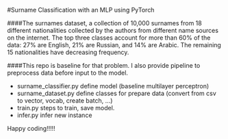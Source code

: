 #Surname Classification with an MLP using PyTorch

####The surnames dataset, a collection of 10,000 surnames from 18 different nationalities collected by the authors from different name sources on the internet. The top three classes account for more than 60% of the data: 27% are English, 21% are Russian, and 14% are Arabic. The remaining 15 nationalities have decreasing frequency.

####This repo is baseline for that problem. I also provide pipeline to preprocess data before input to the model.

* surname_classifier.py define model (baseline multilayer perceptron)
* surname_dataset.py define classes for prepare data (convert from csv to vector, vocab, create batch, ...)
* train.py steps to train, save model.
* infer.py infer new instance

Happy coding!!!!!

